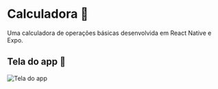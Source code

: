 # Calculadora 🧠

Uma calculadora de operações básicas desenvolvida em React Native e Expo.

## Tela do app 📱

![Tela do app](https://drive.google.com/file/d/1krF2yhi7VZ20meRYmECg6Kigfo6WtECu/view?usp=sharing)
